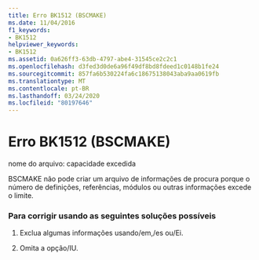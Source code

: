 ```yaml
---
title: Erro BK1512 (BSCMAKE)
ms.date: 11/04/2016
f1_keywords:
- BK1512
helpviewer_keywords:
- BK1512
ms.assetid: 0a626ff3-63db-4797-abe4-31545ce2c2c1
ms.openlocfilehash: d3fed3d0de6a96f49df8bd8fdeed1c0148b1fe24
ms.sourcegitcommit: 857fa6b530224fa6c18675138043aba9aa0619fb
ms.translationtype: MT
ms.contentlocale: pt-BR
ms.lasthandoff: 03/24/2020
ms.locfileid: "80197646"
---
```

# <a name="bscmake-error-bk1512"></a>Erro BK1512 (BSCMAKE)

nome do arquivo: capacidade excedida

BSCMAKE não pode criar um arquivo de informações de procura porque o número de definições, referências, módulos ou outras informações excede o limite.

### <a name="to-fix-by-using-the-following-possible-solutions"></a>Para corrigir usando as seguintes soluções possíveis

1. Exclua algumas informações usando/em,/es ou/Ei.

1. Omita a opção/IU.
